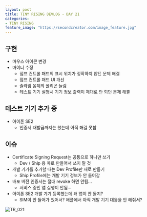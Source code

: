 ```yaml
---
layout: post
title: TINY RISING DEVLOG - DAY 21
categories:
- TINY RISING
feature_image: "https://secondcreator.com/image_feature.jpg"
---
```


## 구현
- 마우스 아이콘 변경
- 마이너 수정
  - 점프 컨트롤 패드의 표시 위치가 정확하지 않던 문제 해결
  - 점프 컨트롤 패드 UI 개선
  - 슬라임 몸체의 폴리곤 늘림
  - 테스트 기기 실행시 기기 정보 출력이 제대로 안 되던 문제 해결

## 테스트 기기 추가 중
- 아이폰 SE2
  - 인증서 재발급까지는 했는데 아직 해결 못함

## 이슈
- Certificate Signing Request는 공통으로 하나만 쓰기
  - Dev / Ship 용 따로 만들어서 쓰지 말 것
- 개발 기기를 추가할 때는 Dev Profile만 새로 만들기
  - Ship Profile에는 개발 기기 정보가 안 들어감
- 배포 버전 인증서는 절대 revoke 하면 안됨…
  - 서비스 중인 앱 실행이 안됨…
- 아이폰 SE2 개발 기기 등록했는데 왜 앱이 안 돌지?
  - SIM이 안 들어가 있어서? 애플에서 아직 개발 기기 대응을 안 해줘서?

![TR_021](https://secondcreator.com/blog/imgs/TR_021.png)
